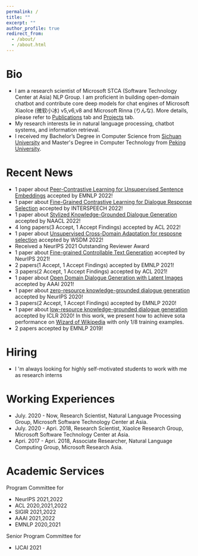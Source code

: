 ```yaml
---
permalink: /
title: ""
excerpt: ""
author_profile: true
redirect_from: 
  - /about/
  - /about.html
---
```



# Bio
* I am a research scientist of Microsoft STCA (Software Technology Center at Asia) NLP Group. I am proficient in building open-domain chatbot and contribute core deep models for chat engines of Microsoft XiaoIce (微软小冰) v5,v6,v8 and Microsoft Rinna (りんな). More details, please refer to <a href="https://nlpxucan.github.io/publications/">Publications</a> tab and <a href="https://nlpxucan.github.io/talks/">Projects</a> tab.
* My research interests lie in natural language processing, chatbot systems, and information retrieval.
* I received my Bachelor’s Degree in Computer Science from [Sichuan University](http://http://scu.edu.cn/) and Master's Degree in Computer Technology from [Peking University](https://www.pku.edu.cn/).

# Recent News
* 1 paper about <a href="https://arxiv.org/abs/2201.12093"> Peer-Contrastive Learning for Unsupervised Sentence Embeddings</a> accepted by EMNLP 2022!
* 1 paper about <a href="https://arxiv.org/abs/2111.10154"> Fine-Grained Contrastive Learning for Dialogue Response Selection</a> accepted by INTERSPEECH 2022!
* 1 paper about <a href="https://arxiv.org/abs/2204.05610"> Stylized Knowledge-Grounded Dialogue Generation</a> accepted by NAACL 2022!
* 4 long papers(3 Accept, 1 Accept Findings) accepted by ACL 2022!
* 1 paper about <a href="https://dl.acm.org/doi/abs/10.1145/3488560.3498404"> Unsupervised Cross-Domain Adaptation for resposne selection</a> accepted by WSDM 2022!
* Received a NeurIPS 2021 Outstanding Reviewer Award
* 1 paper about <a href="https://proceedings.neurips.cc/paper/2021/file/8ce241e1ed84937ee48322b170b9b18c-Paper.pdf"> Fine-grained Controllable Text Generation</a> accepted by NeurIPS 2021!
* 2 papers(1 Accept, 1 Accept Findings) accepted by EMNLP 2021!
* 3 papers(2 Accept, 1 Accept Findings) accepted by ACL 2021!
* 1 paper about <a href="https://arxiv.org/pdf/2004.01981.pdf">Open Domain Dialogue Generation with Latent Images</a> accepted by AAAI 2021!
* 1 paper about <a href="https://arxiv.org/abs/2008.12918">zero-resource knowledge-grounded dialogue generation</a> accepted by NeurIPS 2020!
* 3 papers(2 Accept, 1 Accept Findings) accepted by EMNLP 2020!
* 1 paper about <a href="https://openreview.net/forum?id=rJeIcTNtvS">low-resource knowledge-grounded dialogue generation</a> accepted by ICLR 2020! In this work, we present how to achieve sota performance on <a href="https://arxiv.org/abs/1811.01241">Wizard of Wikipedia</a> with only 1/8 training examples. 
* 2 papers accepted by EMNLP 2019!

# Hiring
* I 'm always looking for highly self-motivated students to work with me as research interns

# Working Experiences
* July. 2020 - Now, Research Scientist, Natural Language Processing Group, Microsoft Software Technology Center at Asia.
* July. 2020 - Apri. 2018, Research Scientist, XiaoIce Research Group, Microsoft Software Technology Center at Asia. 
* Apri. 2017 - Apri. 2018, Associate Researcher, Natural Language Computing Group, Microsoft Research Asia.

# Academic Services
Program Committee for
* NeurIPS 2021,2022    
* ACL 2020,2021,2022    
* SIGIR 2021,2022
* AAAI 2021,2022    
* EMNLP 2020,2021

Senior Program Committee for
* IJCAI 2021
